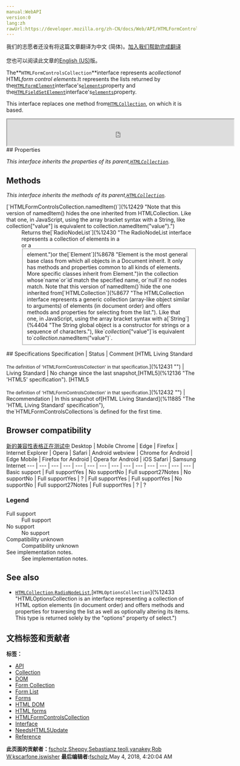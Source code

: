 ```yaml
---
manual:WebAPI
version:0
lang:zh
rawUrl:https://developer.mozilla.org/zh-CN/docs/Web/API/HTMLFormControlsCollection
---
```




<bdi>我们的志愿者还没有将这篇文章翻译为<bdi>中文 (简体)</bdi>。[加入我们帮助完成翻译](%12423 "")<br></br>您也可以阅读此文章的[English (US)](%12424 "")版。</bdi>






The**`HTMLFormControlsCollection`**interface represents a<em>collection</em>of HTML<em>form control elements</em>.It represents the lists returned by the[`HTMLFormElement`](%12425 "The HTMLFormElement interface represents a <form> element in the DOM; it can be used to access and in some cases modify aspects of the form, as well as access its component elements.")interface&#39;s[`elements`](%12426 "The HTMLFormElement property elements returns an HTMLFormControlsCollection listing all the form controls contained in the <form> element.")property and the[`HTMLFieldSetElement`](%12427 "The HTMLFieldSetElement interface has special properties and methods (beyond the regular HTMLElement interface it also has available to it by inheritance) for manipulating the layout and presentation of field-set elements.")interface&#39;s[`elements`](%12428 "The documentation about this has not yet been written; please consider contributing!")property.



This interface replaces one method from[`HTMLCollection`](%8677 "The HTMLCollection interface represents a generic collection (array-like object similar to arguments) of elements (in document order) and offers methods and properties for selecting from the list."), on which it is based.

<iframe src='https://mdn.mozillademos.org/en-US/docs/Web/API/HTMLFormControlsCollection$samples/inheritance_diagram?revision=1378885' width='600' height='70'></iframe>
## Properties<a name="Properties"></a>


<em>This interface inherits the properties of its parent,[`HTMLCollection`](%8677 "The HTMLCollection interface represents a generic collection (array-like object similar to arguments) of elements (in document order) and offers methods and properties for selecting from the list.").</em>


## Methods<a name="Methods"></a>


<em>This interface inherits the methods of its parent,[`HTMLCollection`](%8677 "The HTMLCollection interface represents a generic collection (array-like object similar to arguments) of elements (in document order) and offers methods and properties for selecting from the list.").</em>

<dl><dt>[`HTMLFormControlsCollection.namedItem()`](%12429 "Note that this version of namedItem() hides the one inherited from HTMLCollection. Like that one, in JavaScript, using the array bracket syntax with a String, like collection["value"] is equivalent to collection.namedItem("value").")</dt><dd>Returns the[`RadioNodeList`](%12430 "The RadioNodeList interface represents a collection of elements in a <form> or a <fieldset> element.")or the[`Element`](%8678 "Element is the most general base class from which all objects in a Document inherit. It only has methods and properties common to all kinds of elements. More specific classes inherit from Element.")in the collection whose`name`or`id`match the specified name, or`null`if no nodes match. Note that this version of`namedItem()`hide the one inherited from[`HTMLCollection`](%8677 "The HTMLCollection interface represents a generic collection (array-like object similar to arguments) of elements (in document order) and offers methods and properties for selecting from the list."). Like that one, in JavaScript, using the array bracket syntax with a[`String`](%4404 "The String global object is a constructor for strings or a sequence of characters."), like`<em>collection</em>["value"]`is equivalent to`<em>collection</em>.namedItem("value")`.</dd></dl>
## Specifications<a name="Specifications"></a>
Specification | Status | Comment 
[HTML Living Standard<br></br><small>The definition of &#39;HTMLFormControlsCollection&#39; in that specification.</small>](%12431 "") | Living Standard | No change since the last snapshot,[HTML5](%12136 "The 'HTML5' specification"). 
[HTML5<br></br><small>The definition of &#39;HTMLFormControlsCollection&#39; in that specification.</small>](%12432 "") | Recommendation | In this snapshot of[HTML Living Standard](%11885 "The 'HTML Living Standard' specification"), the`HTMLFormControlsCollections`is defined for the first time. 


## Browser compatibility<a name="Browser_compatibility"></a>
[新的兼容性表格正在测试中<i></i>](%3360 "")
<abbr>Desktop<i></i></abbr> | <abbr>Mobile<i></i></abbr> 
<abbr>Chrome<i></i></abbr> | <abbr>Edge<i></i></abbr> | <abbr>Firefox<i></i></abbr> | <abbr>Internet Explorer<i></i></abbr> | <abbr>Opera<i></i></abbr> | <abbr>Safari<i></i></abbr> | <abbr>Android webview<i></i></abbr> | <abbr>Chrome for Android<i></i></abbr> | <abbr>Edge Mobile<i></i></abbr> | <abbr>Firefox for Android<i></i></abbr> | <abbr>Opera for Android<i></i></abbr> | <abbr>iOS Safari<i></i></abbr> | <abbr>Samsung Internet<i></i></abbr> 
 ---  |  ---  |  ---  |  ---  |  ---  |  ---  |  ---  |  ---  |  ---  |  ---  |  ---  |  ---  |  ---  |  ---  | 
Basic support | <abbr>Full support</abbr>Yes | <abbr>No support</abbr>No | <abbr>Full support</abbr>27<abbr>Notes<i></i></abbr> | <abbr>No support</abbr>No | <abbr>Full support</abbr>Yes | <abbr>?</abbr> | <abbr>Full support</abbr>Yes | <abbr>Full support</abbr>Yes | <abbr>No support</abbr>No | <abbr>Full support</abbr>27<abbr>Notes<i></i></abbr> | <abbr>Full support</abbr>Yes | <abbr>?</abbr> | <abbr>?</abbr> 


### Legend<a name="Legend"></a>
<dl><dt><abbr>Full support</abbr></dt><dd>Full support</dd><dt><abbr>No support</abbr></dt><dd>No support</dd><dt><abbr>Compatibility unknown</abbr></dt><dd>Compatibility unknown</dd><dt><abbr>See implementation notes.<i></i></abbr></dt><dd>See implementation notes.</dd></dl>

## See also<a name="See_also"></a>

* [`HTMLCollection`](%8677 "The HTMLCollection interface represents a generic collection (array-like object similar to arguments) of elements (in document order) and offers methods and properties for selecting from the list."),[`RadioNodeList`](%12430 "The RadioNodeList interface represents a collection of elements in a <form> or a <fieldset> element."),[`HTMLOptionsCollection`](%12433 "HTMLOptionsCollection is an interface representing a collection of HTML option elements (in document order) and offers methods and properties for traversing the list as well as optionally altering its items. This type is returned solely by the "options" property of select.")



## 文档标签和贡献者
**标签：**
* [API](%50 "")
* [Collection](%12434 "")
* [DOM](%456 "")
* [Form Collection](%12435 "")
* [Form List](%12436 "")
* [Forms](%12437 "")
* [HTML DOM](%6889 "")
* [HTML forms](%12438 "")
* [HTMLFormControlsCollection](%12439 "")
* [Interface](%3380 "")
* [NeedsHTML5Update](%12440 "")
* [Reference](%3381 "")

**此页面的贡献者：**[fscholz](%60 ""),[Sheppy](%405 ""),[Sebastianz](%4468 ""),[teoli](%160 ""),[yanakey](%12441 ""),[Rob W](%12442 ""),[kscarfone](%3900 ""),[jswisher](%11168 "")
**最后编辑者:**[fscholz](%60 ""),<time>May 4, 2018, 4:20:04 AM</time>



